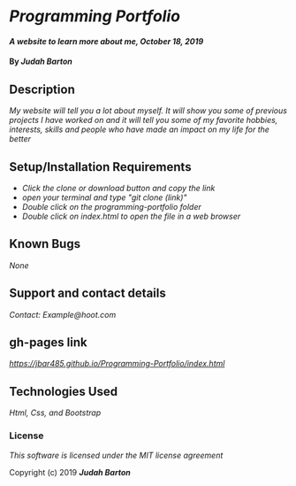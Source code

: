 # _Programming Portfolio_

#### _A website to learn more about me, October 18, 2019_

#### By _**Judah Barton**_

## Description

_My website will tell you a lot about myself. It will show you some of previous projects I have worked on and it will tell you some of my favorite hobbies, interests, skills and people who have made an impact on my life for the better_

## Setup/Installation Requirements

* _Click the clone or download button and copy the link_
* _open your terminal and type "git clone (link)"_
* _Double click on the programming-portfolio folder_
* _Double click on index.html to open the file in a web browser_

## Known Bugs

_None_

## Support and contact details

_Contact: Example@hoot.com_

## gh-pages link

_https://jbar485.github.io/Programming-Portfolio/index.html_

## Technologies Used

_Html, Css, and Bootstrap_

### License

*This software is licensed under the MIT license agreement*

Copyright (c) 2019 **_Judah Barton_**
